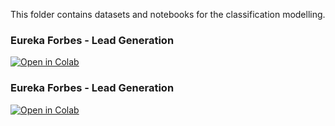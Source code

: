 This folder contains datasets and notebooks for the classification modelling.


### Eureka Forbes - Lead Generation

[![Open in Colab](https://colab.research.google.com/assets/colab-badge.svg)](https://colab.research.google.com/github/manaranjanp/IIMBClasses/blob/main/classification/Eureka_Forbes_Lead_Generation_V1.ipynb)

### Eureka Forbes - Lead Generation

[![Open in Colab](https://colab.research.google.com/assets/colab-badge.svg)](https://colab.research.google.com/github/manaranjanp/IIMBClasses/blob/main/classification/Eureka_Forbes_Lead_Generation_Boosting.ipynb)
